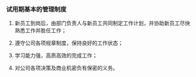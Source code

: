 ### 试用期基本的管理制度

1. 新员工到岗后，由部门负责人与新员工共同制定工作计划，并协助新员工尽快熟悉工作并胜任工作；

2. 遵守公司各项规章制度，保持良好的工作状态；

3. 学习能力强，高质高效的完成工作；

4. 对公司各项决策及商业机密负有保密的义务。